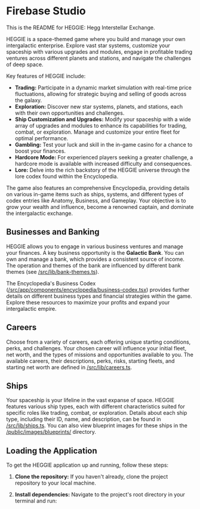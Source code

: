 # Firebase Studio

This is the README for HEGGIE: Hegg Interstellar Exchange.

HEGGIE is a space-themed game where you build and manage your own intergalactic enterprise. Explore vast star systems, customize your spaceship with various upgrades and modules, engage in profitable trading ventures across different planets and stations, and navigate the challenges of deep space.

Key features of HEGGIE include:

- **Trading:** Participate in a dynamic market simulation with real-time price fluctuations, allowing for strategic buying and selling of goods across the galaxy.
- **Exploration:** Discover new star systems, planets, and stations, each with their own opportunities and challenges.
- **Ship Customization and Upgrades:** Modify your spaceship with a wide array of upgrades and modules to enhance its capabilities for trading, combat, or exploration. Manage and customize your entire fleet for optimal performance.
- **Gambling:** Test your luck and skill in the in-game casino for a chance to boost your finances.
- **Hardcore Mode:** For experienced players seeking a greater challenge, a hardcore mode is available with increased difficulty and consequences.
- **Lore:** Delve into the rich backstory of the HEGGIE universe through the lore codex found within the Encyclopedia.

The game also features an comprehensive Encyclopedia, providing details on various in-game items such as ships, systems, and different types of codex entries like Anatomy, Business, and Gameplay. Your objective is to grow your wealth and influence, become a renowned captain, and dominate the intergalactic exchange.

## Businesses and Banking

HEGGIE allows you to engage in various business ventures and manage your finances. A key business opportunity is the **Galactic Bank**. You can own and manage a bank, which provides a consistent source of income. The operation and themes of the bank are influenced by different bank themes (see [/src/lib/bank-themes.ts](src/lib/bank-themes.ts)).

The Encyclopedia's Business Codex ([/src/app/components/encyclopedia/business-codex.tsx](src/app/components/encyclopedia/business-codex.tsx)) provides further details on different business types and financial strategies within the game. Explore these resources to maximize your profits and expand your intergalactic empire.

## Careers

Choose from a variety of careers, each offering unique starting conditions, perks, and challenges. Your chosen career will influence your initial fleet, net worth, and the types of missions and opportunities available to you. The available careers, their descriptions, perks, risks, starting fleets, and starting net worth are defined in [/src/lib/careers.ts](src/lib/careers.ts).

## Ships

Your spaceship is your lifeline in the vast expanse of space. HEGGIE features various ship types, each with different characteristics suited for specific roles like trading, combat, or exploration. Details about each ship type, including their ID, name, and description, can be found in [/src/lib/ships.ts](src/lib/ships.ts). You can also view blueprint images for these ships in the [/public/images/blueprints/](public/images/blueprints/) directory.

## Loading the Application

To get the HEGGIE application up and running, follow these steps:

1. **Clone the repository:** If you haven't already, clone the project repository to your local machine.

2. **Install dependencies:** Navigate to the project's root directory in your terminal and run:



